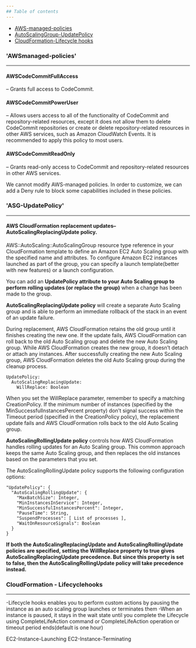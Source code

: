 ```yaml
---
## Table of contents
---
```

* [AWS-managed-policies](#awsmanaged-policies)
* [AutoScalingGroup-UpdatePolicy](#ASG-UpdatePolicy)
* [CloudFormation-Lifecycle hooks](#CloudFormation-Lifecyclehooks)


### 'AWSmanaged-policies'
---

#### AWSCodeCommitFullAccess 
– Grants full access to CodeCommit. 

#### AWSCodeCommitPowerUser 
– Allows users access to all of the functionality of CodeCommit and repository-related resources,
except it does not allow them to delete CodeCommit repositories or create or delete repository-related resources in other AWS services,
such as Amazon CloudWatch Events. It is recommended to apply this policy to most users.

#### AWSCodeCommitReadOnly 
– Grants read-only access to CodeCommit and repository-related resources in other AWS services.


We cannot modify AWS-managed policies. In order to customize, we can add a Deny rule to block some capabilities included in these policies.


### 'ASG-UpdatePolicy'
---

#### AWS CloudFormation replacement updates– AutoScalingReplacingUpdate policy. 

AWS::AutoScaling::AutoScalingGroup resource type reference in your CloudFormation template to define an Amazon EC2 Auto Scaling group with the specified name and attributes. To configure Amazon EC2 instances launched as part of the group, you can specify a launch template(better with new features) or a launch configuration.

You can add an **UpdatePolicy attribute to your Auto Scaling group to perform rolling updates (or replace the group)** when a change has been made to the group.

**AutoScalingReplacingUpdate policy** will create a separate Auto Scaling group and is able to perform an immediate rollback of the stack in an event of an update failure.

During replacement, AWS CloudFormation retains the old group until it finishes creating the new one. If the update fails, AWS CloudFormation can roll back to the old Auto Scaling group and delete the new Auto Scaling group. While AWS CloudFormation creates the new group, it doesn’t detach or attach any instances. After successfully creating the new Auto Scaling group, AWS CloudFormation deletes the old Auto Scaling group during the cleanup process.

```
UpdatePolicy:
  AutoScalingReplacingUpdate:
    WillReplace: Boolean
```
When you set the WillReplace parameter, remember to specify a matching CreationPolicy. If the minimum number of instances (specified by the MinSuccessfulInstancesPercent property) don’t signal success within the Timeout period (specified in the CreationPolicy policy), the replacement update fails and AWS CloudFormation rolls back to the old Auto Scaling group.


**AutoScalingRollingUpdate policy** controls how AWS CloudFormation handles rolling updates for an Auto Scaling group. This common approach keeps the same Auto Scaling group, and then replaces the old instances based on the parameters that you set.

The AutoScalingRollingUpdate policy supports the following configuration options:
```
"UpdatePolicy": {
  "AutoScalingRollingUpdate": {
    "MaxBatchSize": Integer,
    "MinInstancesInService": Integer,
    "MinSuccessfulInstancesPercent": Integer,
    "PauseTime": String,
    "SuspendProcesses": [ List of processes ],
    "WaitOnResourceSignals": Boolean
  }
}
```

**If both the AutoScalingReplacingUpdate and AutoScalingRollingUpdate policies are specified, setting the WillReplace property to true gives AutoScalingReplacingUpdate precedence. But since this property is set to false, then the AutoScalingRollingUpdate policy will take precedence instead.**


### CloudFormation - Lifecyclehooks 
---
-Lifecycle hooks enables you to perform custom actions by pausing the instance as an auto scaling group launches or terminates them
-When an instance is paused, it stays in the wait state until you complete the Lifecycle using CompleteLifeAction command or CompleteLifeAction operation or timeout period ends(default is one hour)

EC2-Instance-Launching
EC2-Instance-Terminating

